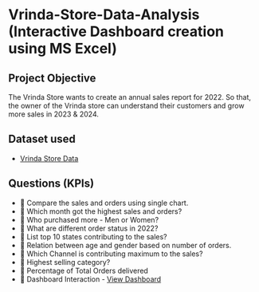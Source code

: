 # Vrinda-Store-Data-Analysis (Interactive Dashboard creation using MS Excel)
## Project Objective
The Vrinda Store wants to create an annual sales report for 2022. So that, the owner of the Vrinda store can understand their customers and grow more sales in 2023 & 2024.

## Dataset used
- <a href="https://github.com/Mainak7972/Vrinda-Store-Data-Analysis/blob/main/Vrinda%20Store%20Data%20Analysis.xlsx">Vrinda Store Data</a>

## Questions (KPIs)
- 	Compare the sales and orders using single chart.
- 	Which month got the highest sales and orders? 
- 	Who purchased more - Men or Women?
- 	What are different order status in 2022?
- 	List top 10 states contributing to the sales?
- 	Relation between age and gender based on number of orders.
- 	Which Channel is contributing maximum to the sales?
- 	Highest selling category?
- 	Percentage of Total Orders delivered
- 	Dashboard Interaction - <a href="https://github.com/Mainak7972/Vrinda-Store-Data-Analysis/blob/main/Vrinda%20Store%20Dashboard.png">View Dashboard</a>
